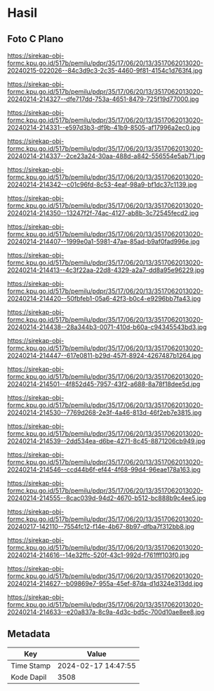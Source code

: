 # Hasil

## Foto C Plano

https://sirekap-obj-formc.kpu.go.id/517b/pemilu/pdpr/35/17/06/20/13/3517062013020-20240215-022026--84c3d9c3-2c35-4460-9f81-4154c1d763f4.jpg

https://sirekap-obj-formc.kpu.go.id/517b/pemilu/pdpr/35/17/06/20/13/3517062013020-20240214-214327--dfe717dd-753a-4651-8479-725f19d77000.jpg

https://sirekap-obj-formc.kpu.go.id/517b/pemilu/pdpr/35/17/06/20/13/3517062013020-20240214-214331--e597d3b3-df9b-41b9-8505-af17996a2ec0.jpg

https://sirekap-obj-formc.kpu.go.id/517b/pemilu/pdpr/35/17/06/20/13/3517062013020-20240214-214337--2ce23a24-30aa-488d-a842-556554e5ab71.jpg

https://sirekap-obj-formc.kpu.go.id/517b/pemilu/pdpr/35/17/06/20/13/3517062013020-20240214-214342--c01c96fd-8c53-4eaf-98a9-bf1dc37c1139.jpg

https://sirekap-obj-formc.kpu.go.id/517b/pemilu/pdpr/35/17/06/20/13/3517062013020-20240214-214350--13247f2f-74ac-4127-ab8b-3c72545fecd2.jpg

https://sirekap-obj-formc.kpu.go.id/517b/pemilu/pdpr/35/17/06/20/13/3517062013020-20240214-214407--1999e0a1-5981-47ae-85ad-b9af0fad996e.jpg

https://sirekap-obj-formc.kpu.go.id/517b/pemilu/pdpr/35/17/06/20/13/3517062013020-20240214-214413--4c3f22aa-22d8-4329-a2a7-dd8a95e96229.jpg

https://sirekap-obj-formc.kpu.go.id/517b/pemilu/pdpr/35/17/06/20/13/3517062013020-20240214-214420--50fbfeb1-05a6-42f3-b0c4-e9296bb7fa43.jpg

https://sirekap-obj-formc.kpu.go.id/517b/pemilu/pdpr/35/17/06/20/13/3517062013020-20240214-214438--28a344b3-0071-410d-b60a-c94345543bd3.jpg

https://sirekap-obj-formc.kpu.go.id/517b/pemilu/pdpr/35/17/06/20/13/3517062013020-20240214-214447--617e0811-b29d-457f-8924-4267487b1264.jpg

https://sirekap-obj-formc.kpu.go.id/517b/pemilu/pdpr/35/17/06/20/13/3517062013020-20240214-214501--4f852d45-7957-43f2-a688-8a78f18dee5d.jpg

https://sirekap-obj-formc.kpu.go.id/517b/pemilu/pdpr/35/17/06/20/13/3517062013020-20240214-214530--7769d268-2e3f-4a46-813d-46f2eb7e3815.jpg

https://sirekap-obj-formc.kpu.go.id/517b/pemilu/pdpr/35/17/06/20/13/3517062013020-20240214-214539--2dd534ea-d6be-4271-8c45-8871206cb949.jpg

https://sirekap-obj-formc.kpu.go.id/517b/pemilu/pdpr/35/17/06/20/13/3517062013020-20240214-214546--ccd44b6f-ef44-4f68-99d4-96eae178a163.jpg

https://sirekap-obj-formc.kpu.go.id/517b/pemilu/pdpr/35/17/06/20/13/3517062013020-20240214-214555--8cac039d-94d2-4670-b512-bc888b9c4ee5.jpg

https://sirekap-obj-formc.kpu.go.id/517b/pemilu/pdpr/35/17/06/20/13/3517062013020-20240217-142110--7554fc12-f14e-4b67-8b97-dfba7f312bb8.jpg

https://sirekap-obj-formc.kpu.go.id/517b/pemilu/pdpr/35/17/06/20/13/3517062013020-20240214-214616--14e32ffc-520f-43c1-992d-f761fff103f0.jpg

https://sirekap-obj-formc.kpu.go.id/517b/pemilu/pdpr/35/17/06/20/13/3517062013020-20240214-214627--b09869e7-955a-45ef-87da-d1d324e313dd.jpg

https://sirekap-obj-formc.kpu.go.id/517b/pemilu/pdpr/35/17/06/20/13/3517062013020-20240214-214633--e20a837a-8c9a-4d3c-bd5c-700d10ae8ee8.jpg


## Metadata

| Key        | Value               |
| ---------- | ------------------- |
| Time Stamp | 2024-02-17 14:47:55 |
| Kode Dapil | 3508                |



